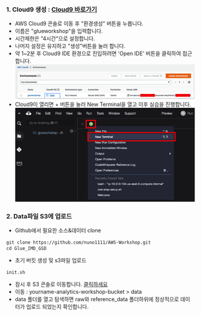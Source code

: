 ### 1. Cloud9 생성 : [Cloud9 바로가기](https://console.aws.amazon.com/cloud9/)
- AWS Cloud9 콘솔로 이동 후 "환경생성" 버튼을 누릅니다.
- 이름은 "glueworkshop"을 입력합니다.
- 시간제한은 "4시간"으로 설정합니다.
- 나머지 설정은 유지하고 "생성"버튼을 눌러 합니다.
- 약 1~2분 후 Cloud9 IDE 환경으로 진입하려면 'Open IDE' 버튼을 클릭하여 접근합니다.
![Cloud9-1](images/cloud9-1.png)
- Cloud9이 열리면 + 버튼을 눌러 New Terminal을 열고 이후 실습을 진행합니다. 
![Cloud9-2](images/cloud9-2.png)

### 2. Data파일 S3에 업로드 

- Github에서 필요한 소스&데이터 clone 
```code
git clone https://github.com/nuno1111/AWS-Workshop.git
cd Glue_IMD_GSD
```
- 초기 버킷 생성 및 s3파일 업로드
```code
init.sh
```
- 잠시 후 S3 콘솔로 이동합니다. [클릭하세요](https://s3.console.aws.amazon.com/s3/home?region=us-east-1) 
- 이동 : yourname-analytics-workshop-bucket > data
- data 폴더를 열고 탐색하면 raw와 reference_data 폴더하위에 정상적으로 데이터가 업로드 되었는지 확인합니다.